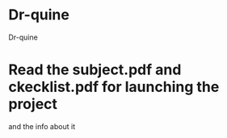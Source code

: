 # Dr-quine
Dr-quine

# Read the subject.pdf and ckecklist.pdf for launching the project 

and the info about it
